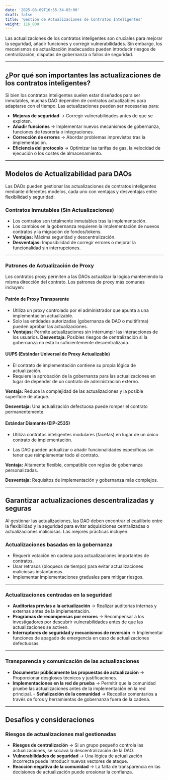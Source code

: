 ```yaml
---
date: '2025-03-09T16:55:34-03:00'
draft: false
title: 'Gestión de Actualizaciones de Contratos Inteligentes'
weight: 116_000
---
```


Las actualizaciones de los contratos inteligentes son cruciales para mejorar la seguridad, añadir funciones y corregir vulnerabilidades. Sin embargo, los mecanismos de actualización inadecuados pueden introducir riesgos de centralización, disputas de gobernanza o fallos de seguridad.

---

## **¿Por qué son importantes las actualizaciones de los contratos inteligentes?**

Si bien los contratos inteligentes suelen estar diseñados para ser inmutables, muchas DAO dependen de contratos actualizables para adaptarse con el tiempo. Las actualizaciones pueden ser necesarias para:

- **Mejoras de seguridad** → Corregir vulnerabilidades antes de que se exploten.
- **Añadir funciones** → Implementar nuevos mecanismos de gobernanza, funciones de tesorería o integraciones.
- **Corrección de errores** → Abordar problemas imprevistos tras la implementación.
- **Eficiencia del protocolo** → Optimizar las tarifas de gas, la velocidad de ejecución o los costes de almacenamiento.

---

## **Modelos de Actualizabilidad para DAOs**

Las DAOs pueden gestionar las actualizaciones de contratos inteligentes mediante diferentes modelos, cada uno con ventajas y desventajas entre flexibilidad y seguridad:

### **Contratos Inmutables (Sin Actualizaciones)**
- Los contratos son totalmente inmutables tras la implementación.
- Los cambios en la gobernanza requieren la implementación de nuevos contratos y la migración de fondos/tokens.
- **Ventajas:** Máxima seguridad y descentralización.
- **Desventajas:** Imposibilidad de corregir errores o mejorar la funcionalidad sin interrupciones.

---

### **Patrones de Actualización de Proxy**
Los contratos proxy permiten a las DAOs actualizar la lógica manteniendo la misma dirección del contrato. Los patrones de proxy más comunes incluyen:

#### **Patrón de Proxy Transparente**
- Utiliza un proxy controlado por el administrador que apunta a una implementación actualizable.
- Solo las entidades autorizadas (gobernanza de DAO o multifirma) pueden aprobar las actualizaciones.
- **Ventajas:** Permite actualizaciones sin interrumpir las interacciones de los usuarios. **Desventaja:** Posibles riesgos de centralización si la gobernanza no está lo suficientemente descentralizada.

#### **UUPS (Estándar Universal de Proxy Actualizable)**
- El contrato de implementación contiene su propia lógica de actualización.
- Requiere la aprobación de la gobernanza para las actualizaciones en lugar de depender de un contrato de administración externo.

**Ventaja:** Reduce la complejidad de las actualizaciones y la posible superficie de ataque.

**Desventaja:** Una actualización defectuosa puede romper el contrato permanentemente.

#### **Estándar Diamante (EIP-2535)**
- Utiliza contratos inteligentes modulares (facetas) en lugar de un único contrato de implementación.

- Las DAO pueden actualizar o añadir funcionalidades específicas sin tener que reimplementar todo el contrato.

**Ventaja:** Altamente flexible, compatible con reglas de gobernanza personalizadas.

**Desventaja:** Requisitos de implementación y gobernanza más complejos.

---

## **Garantizar actualizaciones descentralizadas y seguras**

Al gestionar las actualizaciones, las DAO deben encontrar el equilibrio entre la flexibilidad y la seguridad para evitar adquisiciones centralizadas o actualizaciones maliciosas. Las mejores prácticas incluyen:

### **Actualizaciones basadas en la gobernanza**
- Requerir votación en cadena para actualizaciones importantes de contratos.
- Usar retrasos (bloqueos de tiempo) para evitar actualizaciones maliciosas instantáneas.
- Implementar implementaciones graduales para mitigar riesgos.

---

### **Actualizaciones centradas en la seguridad**
- **Auditorías previas a la actualización** → Realizar auditorías internas y externas antes de la implementación.
- **Programas de recompensas por errores** → Recompensar a los investigadores por descubrir vulnerabilidades antes de que las actualizaciones se activen.
- **Interruptores de seguridad y mecanismos de reversión** → Implementar funciones de apagado de emergencia en caso de actualizaciones defectuosas.

---

### **Transparencia y comunicación de las actualizaciones**
- **Documentar públicamente las propuestas de actualización** → Proporcionar desgloses técnicos y justificaciones.
- **Implementaciones en la red de prueba** → Permitir que la comunidad pruebe las actualizaciones antes de la implementación en la red principal. - **Señalización de la comunidad** → Recopilar comentarios a través de foros y herramientas de gobernanza fuera de la cadena.

---

## **Desafíos y consideraciones**

### **Riesgos de actualizaciones mal gestionadas**
- **Riesgos de centralización** → Si un grupo pequeño controla las actualizaciones, se socava la descentralización de la DAO.
- **Vulnerabilidades de seguridad** → Una lógica de actualización incorrecta puede introducir nuevos vectores de ataque.
- **Reacción negativa de la comunidad** → La falta de transparencia en las decisiones de actualización puede erosionar la confianza.